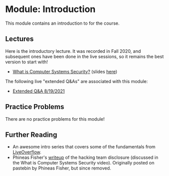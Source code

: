 # Module: Introduction

This module contains an introduction to for the course.

## Lectures

Here is the introductory lecture. It was recorded in Fall 2020, and subsequent ones have been done in the live sessions, so it remains the best version to start with!

- [What is Computer Systems Security?](https://www.youtube.com/watch?v=bJTThdqui0g) (slides [here](https://docs.google.com/presentation/d/1YlTxeZg03P234EgG4E4JNGcit6LZovAxfYGL1YSLwfc/edit?usp=sharing))

The following live "extended Q&As" are associated with this module:

- [Extended Q&A 8/19/2021](https://www.youtube.com/watch?v=2chgNhxt-Kc)

## Practice Problems

There are no practice problems for this module!

## Further Reading

- An awesome intro series that covers some of the fundamentals from [LiveOverflow](https://www.youtube.com/watch?v=iyAyN3GFM7A&list=PLhixgUqwRTjxglIswKp9mpkfPNfHkzyeN&index=1).
- Phineas Fisher's [writeup](intro/phisher-hackback.txt) of the hacking team disclosure (discussed in the What is Computer Systems Security video). Originally posted on pastebin by Phineas Fisher, but since removed.
